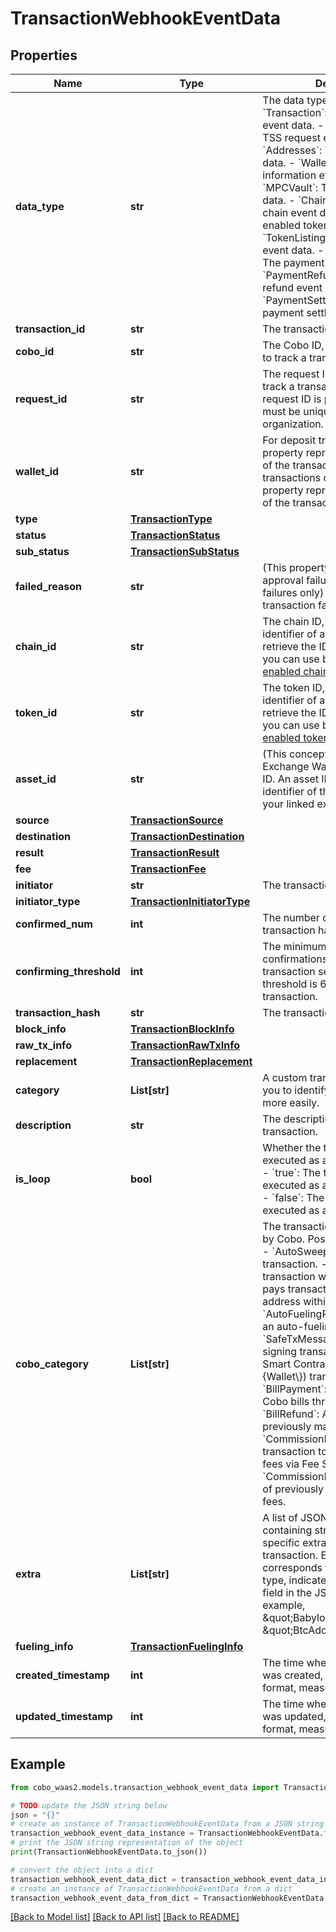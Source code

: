 # TransactionWebhookEventData


## Properties

Name | Type | Description | Notes
------------ | ------------- | ------------- | -------------
**data_type** | **str** |  The data type of the event. - &#x60;Transaction&#x60;: The transaction event data. - &#x60;TSSRequest&#x60;: The TSS request event data. - &#x60;Addresses&#x60;: The addresses event data. - &#x60;WalletInfo&#x60;: The wallet information event data. - &#x60;MPCVault&#x60;: The MPC vault event data. - &#x60;Chains&#x60;: The enabled chain event data. - &#x60;Tokens&#x60;: The enabled token event data. - &#x60;TokenListing&#x60;: The token listing event data.        - &#x60;PaymentOrder&#x60;: The payment order event data. - &#x60;PaymentRefund&#x60;: The payment refund event data. - &#x60;PaymentSettlement&#x60;: The payment settlement event data. | 
**transaction_id** | **str** | The transaction ID. | 
**cobo_id** | **str** | The Cobo ID, which can be used to track a transaction. | [optional] 
**request_id** | **str** | The request ID that is used to track a transaction request. The request ID is provided by you and must be unique within your organization. | [optional] 
**wallet_id** | **str** | For deposit transactions, this property represents the wallet ID of the transaction destination. For transactions of other types, this property represents the wallet ID of the transaction source. | 
**type** | [**TransactionType**](TransactionType.md) |  | [optional] 
**status** | [**TransactionStatus**](TransactionStatus.md) |  | 
**sub_status** | [**TransactionSubStatus**](TransactionSubStatus.md) |  | [optional] 
**failed_reason** | **str** | (This property is applicable to approval failures and signature failures only) The reason why the transaction failed. | [optional] 
**chain_id** | **str** | The chain ID, which is the unique identifier of a blockchain. You can retrieve the IDs of all the chains you can use by calling [List enabled chains](https://www.cobo.com/developers/v2/api-references/wallets/list-enabled-chains). | [optional] 
**token_id** | **str** | The token ID, which is the unique identifier of a token. You can retrieve the IDs of all the tokens you can use by calling [List enabled tokens](https://www.cobo.com/developers/v2/api-references/wallets/list-enabled-tokens). | [optional] 
**asset_id** | **str** | (This concept applies to Exchange Wallets only) The asset ID. An asset ID is the unique identifier of the asset held within your linked exchange account. | [optional] 
**source** | [**TransactionSource**](TransactionSource.md) |  | 
**destination** | [**TransactionDestination**](TransactionDestination.md) |  | 
**result** | [**TransactionResult**](TransactionResult.md) |  | [optional] 
**fee** | [**TransactionFee**](TransactionFee.md) |  | [optional] 
**initiator** | **str** | The transaction initiator. | [optional] 
**initiator_type** | [**TransactionInitiatorType**](TransactionInitiatorType.md) |  | 
**confirmed_num** | **int** | The number of confirmations this transaction has received. | [optional] 
**confirming_threshold** | **int** | The minimum number of confirmations required to deem a transaction secure. The common threshold is 6 for a Bitcoin transaction. | [optional] 
**transaction_hash** | **str** | The transaction hash. | [optional] 
**block_info** | [**TransactionBlockInfo**](TransactionBlockInfo.md) |  | [optional] 
**raw_tx_info** | [**TransactionRawTxInfo**](TransactionRawTxInfo.md) |  | [optional] 
**replacement** | [**TransactionReplacement**](TransactionReplacement.md) |  | [optional] 
**category** | **List[str]** | A custom transaction category for you to identify your transfers more easily. | [optional] 
**description** | **str** | The description for your transaction. | [optional] 
**is_loop** | **bool** | Whether the transaction was executed as a [Cobo Loop](https://manuals.cobo.com/en/portal/custodial-wallets/cobo-loop) transfer. - &#x60;true&#x60;: The transaction was executed as a Cobo Loop transfer. - &#x60;false&#x60;: The transaction was not executed as a Cobo Loop transfer.  | [optional] 
**cobo_category** | **List[str]** | The transaction category defined by Cobo. Possible values include:  - &#x60;AutoSweep&#x60;: An auto-sweep transaction. - &#x60;AutoFueling&#x60;: A transaction where Fee Station pays transaction fees to an address within your wallet. - &#x60;AutoFuelingRefund&#x60;: A refund for an auto-fueling transaction. - &#x60;SafeTxMessage&#x60;: A message signing transaction to authorize a Smart Contract Wallet (Safe\\{Wallet\\}) transaction. - &#x60;BillPayment&#x60;: A transaction to pay Cobo bills through Fee Station. - &#x60;BillRefund&#x60;: A refund for a previously made bill payment. - &#x60;CommissionFeeCharge&#x60;: A transaction to charge commission fees via Fee Station. - &#x60;CommissionFeeRefund&#x60;: A refund of previously charged commission fees.  | [optional] 
**extra** | **List[str]** | A list of JSON-encoded strings containing structured, business-specific extra information for the transaction. Each item corresponds to a specific data type, indicated by the &#x60;extra_type&#x60; field in the JSON object (for example, \&quot;BabylonBusinessInfo\&quot;, \&quot;BtcAddressInfo\&quot;).  | [optional] 
**fueling_info** | [**TransactionFuelingInfo**](TransactionFuelingInfo.md) |  | [optional] 
**created_timestamp** | **int** | The time when the transaction was created, in Unix timestamp format, measured in milliseconds. | 
**updated_timestamp** | **int** | The time when the transaction was updated, in Unix timestamp format, measured in milliseconds. | 

## Example

```python
from cobo_waas2.models.transaction_webhook_event_data import TransactionWebhookEventData

# TODO update the JSON string below
json = "{}"
# create an instance of TransactionWebhookEventData from a JSON string
transaction_webhook_event_data_instance = TransactionWebhookEventData.from_json(json)
# print the JSON string representation of the object
print(TransactionWebhookEventData.to_json())

# convert the object into a dict
transaction_webhook_event_data_dict = transaction_webhook_event_data_instance.to_dict()
# create an instance of TransactionWebhookEventData from a dict
transaction_webhook_event_data_from_dict = TransactionWebhookEventData.from_dict(transaction_webhook_event_data_dict)
```
[[Back to Model list]](../README.md#documentation-for-models) [[Back to API list]](../README.md#documentation-for-api-endpoints) [[Back to README]](../README.md)


